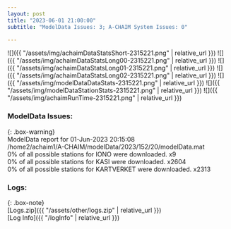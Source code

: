 ```yaml
---
layout: post
title: "2023-06-01 21:00:00"
subtitle: "ModelData Issues: 3; A-CHAIM System Issues: 0"

---
```


![]({{ "/assets/img/achaimDataStatsShort-2315221.png" | relative_url }})
![]({{ "/assets/img/achaimDataStatsLong00-2315221.png" | relative_url }})
![]({{ "/assets/img/achaimDataStatsLong01-2315221.png" | relative_url }})
![]({{ "/assets/img/achaimDataStatsLong02-2315221.png" | relative_url }})
![]({{ "/assets/img/modelDataDataStats-2315221.png" | relative_url }})
![]({{ "/assets/img/modelDataStationStats-2315221.png" | relative_url }})
![]({{ "/assets/img/achaimRunTime-2315221.png" | relative_url }})


### ModelData Issues:  
  
{: .box-warning}  
 ModelData report for 01-Jun-2023 20:15:08   
 /home2/achaim1/A-CHAIM/modelData/2023/152/20/modelData.mat   
 0% of all possible stations for IONO were downloaded. x9   
 0% of all possible stations for KASI were downloaded. x2604   
 0% of all possible stations for KARTVERKET were downloaded. x2313   
  


### Logs:  
  
{: .box-note}  
[Logs.zip]({{ "/assets/other/logs.zip" | relative_url }})  
[Log Info]({{ "/logInfo" | relative_url }})  
